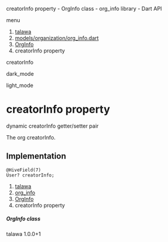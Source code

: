 




creatorInfo property - OrgInfo class - org\_info library - Dart API







menu

1. [talawa](../../index.html)
2. [models/organization/org\_info.dart](../../file-___home_harshil_Desktop_open-source_palisadoes_talawa_lib_models_organization_org_info/)
3. [OrgInfo](../../file-___home_harshil_Desktop_open-source_palisadoes_talawa_lib_models_organization_org_info/OrgInfo-class.html)
4. creatorInfo property

creatorInfo


dark\_mode

light\_mode




# creatorInfo property


dynamic
creatorInfo
getter/setter pair

The org creatorInfo.


## Implementation

```
@HiveField(7)
User? creatorInfo;
```

 


1. [talawa](../../index.html)
2. [org\_info](../../file-___home_harshil_Desktop_open-source_palisadoes_talawa_lib_models_organization_org_info/)
3. [OrgInfo](../../file-___home_harshil_Desktop_open-source_palisadoes_talawa_lib_models_organization_org_info/OrgInfo-class.html)
4. creatorInfo property

##### OrgInfo class





talawa
1.0.0+1






